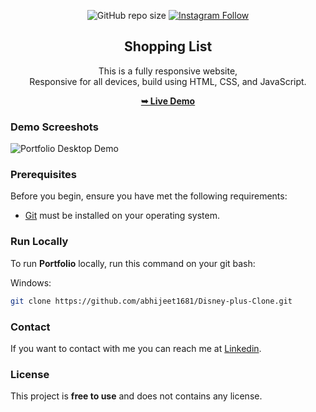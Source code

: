 <div align="center">
  
  ![GitHub repo size](https://img.shields.io/github/repo-size/abhijeet1681/shopping-list)
  [![Instagram Follow](https://img.shields.io/badge/-Instagram-FF1494)](https://instagram.com/developer_abhii?igshid=ZDdkNTZiNTM=)


  <h2 align="center">Shopping List</h2>

  This is a fully responsive website, <br />Responsive for all devices, build using HTML, CSS, and JavaScript.

  <a href="https://abhijeet1681.github.io/shopping-list/"><strong>➥ Live Demo</strong></a>

</div>


### Demo Screeshots

![Portfolio Desktop Demo](List.png "Desktop Demo")

### Prerequisites

Before you begin, ensure you have met the following requirements:

* [Git](https://git-scm.com/downloads "Download Git") must be installed on your operating system.

### Run Locally

To run **Portfolio** locally, run this command on your git bash:

Windows:

```bash
git clone https://github.com/abhijeet1681/Disney-plus-Clone.git
```

### Contact

If you want to contact with me you can reach me at [Linkedin](www.linkedin.com/in/abhijeet-jadhav-30b625211).

### License

This project is **free to use** and does not contains any license.
